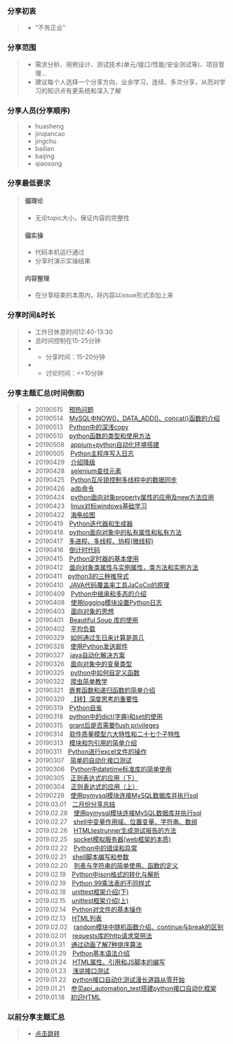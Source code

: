 ### 分享初衷
>+ “不务正业”

### 分享范围
>+ 需求分析、用例设计、测试技术(单元/接口/性能/安全测试等)、项目管理...
>+ 建议每个人选择一个分享方向，业余学习，连续、多次分享，从而对学习的知识点有更系统和深入了解

### 分享人员(分享顺序)
>+ huasheng
>+ jinqiancao
>+ jingchu
>+ bailian
>+ baijing
>+ qiaosong

### 分享最低要求
>#### 偏理论
>+ 无论topic大小，保证内容的完整性
>#### 偏实操
>+ 代码本机运行通过
>+ 分享时演示实操结果
>#### 内容整理
>+ 在分享结束的本周内，将内容以issue形式添加上来

### 分享时间&时长
>+ 工作日休息时间12:40-13:30
>+ 总时间控制在15-25分钟
>+  + 分享时间：15-20分钟
>+  + 讨论时间：<=10分钟
 
### 分享主题汇总(时间倒叙)
>+ 20190515&emsp;[预热问题](https://github.com/chzhiyi/-KnowledgeShare/issues/69)
>+ 20190514&emsp;[MySQL中NOW()、DATA_ADD()、concat()函数的介绍](https://github.com/chzhiyi/-KnowledgeShare/issues/68)
>+ 20190513&emsp;[Python中的深浅copy](https://github.com/chzhiyi/-KnowledgeShare/issues/67)
>+ 20190510&emsp;[python函数的类型和使用方法](https://github.com/chzhiyi/-KnowledgeShare/issues/66)
>+ 20190508&emsp;[appium+python自动化环境搭建](https://github.com/chzhiyi/-KnowledgeShare/issues/65)
>+ 20190505&emsp;[Python主程序写入日志](https://github.com/chzhiyi/-KnowledgeShare/issues/64)
>+ 20190429&emsp;[介绍降级](https://github.com/chzhiyi/-KnowledgeShare/issues/63)
>+ 20190428&emsp;[selenium查找元素](https://github.com/chzhiyi/-KnowledgeShare/issues/62)
>+ 20190425&emsp;[Python互斥锁控制多线程中的数据同步](https://github.com/chzhiyi/-KnowledgeShare/issues/61)
>+ 20190426&emsp;[adb命令](https://github.com/chzhiyi/-KnowledgeShare/issues/60)
>+ 20190424&emsp;[python面向对象property属性的应用及new方法应用](https://github.com/chzhiyi/-KnowledgeShare/issues/59)
>+ 20190423&emsp;[linux对标windows基础学习](https://github.com/chzhiyi/-KnowledgeShare/issues/58)
>+ 20190422&emsp;[海龟绘图](https://github.com/chzhiyi/-KnowledgeShare/issues/57)
>+ 20190419&emsp;[Python迭代器和生成器](https://github.com/chzhiyi/-KnowledgeShare/issues/56)
>+ 20190418&emsp;[python面向对象中的私有属性和私有方法](https://github.com/chzhiyi/-KnowledgeShare/issues/55)
>+ 20190417&emsp;[多进程、多线程、协程(微线程)](https://github.com/chzhiyi/-KnowledgeShare/issues/54)
>+ 20190416&emsp;[倒计时代码](https://github.com/chzhiyi/-KnowledgeShare/issues/53)
>+ 20190415&emsp;[Python定时器的基本使用](https://github.com/chzhiyi/-KnowledgeShare/issues/52)
>+ 20190412&emsp;[面向对象类属性与实例属性，类方法和实例方法](https://github.com/chzhiyi/-KnowledgeShare/issues/51)
>+ 20190411&emsp;[python3的三种推导式](https://github.com/chzhiyi/-KnowledgeShare/issues/50)
>+ 20190410&emsp;[JAVA代码覆盖率工具JaCoCo的原理](https://github.com/chzhiyi/-KnowledgeShare/issues/49)
>+ 20190409&emsp;[Python中继承和多态的介绍](https://github.com/chzhiyi/-KnowledgeShare/issues/48)
>+ 20190408&emsp;[使用logging模块设置Python日志](https://github.com/chzhiyi/-KnowledgeShare/issues/47)
>+ 20190403&emsp;[面向对象的思想](https://github.com/chzhiyi/-KnowledgeShare/issues/46)
>+ 20190401&emsp;[Beautiful Soup 库的使用](https://github.com/chzhiyi/-KnowledgeShare/issues/45)
>+ 20190402&emsp;[平均负载](https://github.com/chzhiyi/-KnowledgeShare/issues/44)
>+ 20190329&emsp;[如何通过生日来计算是周几](https://github.com/chzhiyi/-KnowledgeShare/issues/43)
>+ 20190328&emsp;[使用Python发送邮件](https://github.com/chzhiyi/-KnowledgeShare/issues/42)
>+ 20190327&emsp;[java自动化解决方案](https://github.com/chzhiyi/-KnowledgeShare/issues/41)
>+ 20190326&emsp;[面向对象中的变量类型](https://github.com/chzhiyi/-KnowledgeShare/issues/40)
>+ 20190325&emsp;[python中如何自定义函数](https://github.com/chzhiyi/-KnowledgeShare/issues/39)
>+ 20190322&emsp;[爬虫简单教学](https://github.com/chzhiyi/-KnowledgeShare/issues/38)
>+ 20190321&emsp;[嵌套函数和递归函数的简单介绍](https://github.com/chzhiyi/-KnowledgeShare/issues/37)
>+ 20190320&emsp;[【转】深度思考的重要性](https://github.com/chzhiyi/-KnowledgeShare/issues/36)
>+ 20190319&emsp;[Python自省](https://github.com/chzhiyi/-KnowledgeShare/issues/35)
>+ 20190318&emsp;[python中的dict(字典)和set的使用](https://github.com/chzhiyi/-KnowledgeShare/issues/34)
>+ 20190315&emsp;[grant后是否需要flush privileges](https://github.com/chzhiyi/-KnowledgeShare/issues/33)
>+ 20190314&emsp;[软件质量模型六大特性和二十七个子特性](https://github.com/chzhiyi/-KnowledgeShare/issues/32)
>+ 20190313&emsp;[模块和包引用的简单介绍](https://github.com/chzhiyi/-KnowledgeShare/issues/31)
>+ 20190311&emsp;[Python进行excel文件的操作](https://github.com/chzhiyi/-KnowledgeShare/issues/30)
>+ 20190307&emsp;[简单的自动化接口测试](https://github.com/chzhiyi/-KnowledgeShare/issues/27)
>+ 20190306&emsp;[Python中datetime标准库的简单使用](https://github.com/chzhiyi/-KnowledgeShare/issues/26)
>+ 20190305&emsp;[正则表达式的应用（下）](https://github.com/chzhiyi/-KnowledgeShare/issues/25)
>+ 20190304&emsp;[正则表达式的应用（上）](https://github.com/chzhiyi/-KnowledgeShare/issues/24)
>+ 20190228&emsp;[使用pymysql模块连接MySQL数据库并执行sql](https://github.com/chzhiyi/-KnowledgeShare/issues/23)
>+ 2019.03.01&emsp;[二月份分享总结](https://github.com/chzhiyi/-KnowledgeShare/issues/22)
>+ 2019.02.28&emsp;[使用pymysql模块连接MySQL数据库并执行sql](https://github.com/chzhiyi/-KnowledgeShare/issues/23)
>+ 2019.02.27&emsp;[shell中变量作用域、位置变量、字符串、数组](https://github.com/chzhiyi/-KnowledgeShare/issues/21)
>+ 2019.02.26&emsp;[HTMLtestrunner生成测试报告的方法](https://github.com/chzhiyi/-KnowledgeShare/issues/20)
>+ 2019.02.25&emsp;[socket模拟服务器(web框架的本质)](https://github.com/chzhiyi/-KnowledgeShare/issues/19)
>+ 2019.02.22&emsp;[Python中的错误和异常](https://github.com/chzhiyi/-KnowledgeShare/issues/18)
>+ 2019.02.21&emsp;[shell脚本编写和参数](https://github.com/chzhiyi/-KnowledgeShare/issues/17)
>+ 2019.02.20&emsp;[列表与字符串的简单使用、函数的定义](https://github.com/chzhiyi/-KnowledgeShare/issues/16)
>+ 2019.02.19&emsp;[Python中json格式的转化与解析](https://github.com/chzhiyi/-KnowledgeShare/issues/15)
>+ 2019.02.19&emsp;[Python 99乘法表的不同样式](https://github.com/chzhiyi/-KnowledgeShare/issues/14)
>+ 2019.02.18&emsp;[unittest框架介绍(下)](https://github.com/chzhiyi/-KnowledgeShare/issues/13)
>+ 2019.02.15&emsp;[unittest框架介绍(上)](https://github.com/chzhiyi/-KnowledgeShare/issues/12)
>+ 2019.02.14&emsp;[Python对文件的基本操作](https://github.com/chzhiyi/-KnowledgeShare/issues/11)
>+ 2019.02.13&emsp;[HTML列表](https://github.com/chzhiyi/-KnowledgeShare/issues/10)
>+ 2019.02.02&emsp;[random模块中随机函数介绍、continue与break的区别](https://github.com/chzhiyi/-KnowledgeShare/issues/9)
>+ 2019.02.01&emsp;[requests库的http请求常用法](https://github.com/chzhiyi/-KnowledgeShare/issues/8)
>+ 2019.01.31&emsp;[通过动画了解7种排序算法](https://github.com/chzhiyi/-KnowledgeShare/issues/7)
>+ 2019.01.29&emsp;[Python基本语法介绍](https://github.com/chzhiyi/-KnowledgeShare/issues/4)
>+ 2019.01.24&emsp;[HTML属性、引用和JS脚本的编写](https://github.com/chzhiyi/-KnowledgeShare/issues/6)
>+ 2019.01.23&emsp;[浅说接口测试](https://github.com/chzhiyi/-KnowledgeShare/issues/5)
>+ 2019.01.22&emsp;[python接口自动化测试漫长道路从零开始](https://github.com/chzhiyi/-KnowledgeShare/issues/3)
>+ 2019.01.21&emsp;[参见api_automation_test搭建python接口自动化框架](https://github.com/chzhiyi/-KnowledgeShare/issues/1)
>+ 2019.01.18&emsp;[初识HTML](https://github.com/chzhiyi/-KnowledgeShare/issues/2)
### 以前分享主题汇总
>+ [点击跳转](https://github.com/chzhiyi/-KnowledgeShare/blob/master/20181114-20190117%E5%88%86%E4%BA%AB%E4%B8%BB%E9%A2%98%E6%B1%87%E6%80%BB.md)
